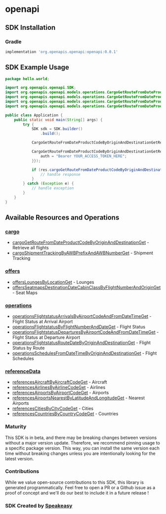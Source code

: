 # openapi

<!-- Start SDK Installation -->
## SDK Installation

### Gradle

```groovy
implementation 'org.openapis.openapi:openapi:0.0.1'
```
<!-- End SDK Installation -->

## SDK Example Usage
<!-- Start SDK Example Usage -->
```java
package hello.world;

import org.openapis.openapi.SDK;
import org.openapis.openapi.models.operations.CargoGetRouteFromDateProductCodeByOriginAndDestinationGetProductCodeEnum;
import org.openapis.openapi.models.operations.CargoGetRouteFromDateProductCodeByOriginAndDestinationGetRequest;
import org.openapis.openapi.models.operations.CargoGetRouteFromDateProductCodeByOriginAndDestinationGetResponse;
import org.openapis.openapi.models.operations.CargoGetRouteFromDateProductCodeByOriginAndDestinationGetSecurity;

public class Application {
    public static void main(String[] args) {
        try {
            SDK sdk = SDK.builder()
                .build();

            CargoGetRouteFromDateProductCodeByOriginAndDestinationGetRequest req = new CargoGetRouteFromDateProductCodeByOriginAndDestinationGetRequest("corrupti", "provident", "distinctio", "quibusdam", CargoGetRouteFromDateProductCodeByOriginAndDestinationGetProductCodeEnum.YNB);            

            CargoGetRouteFromDateProductCodeByOriginAndDestinationGetResponse res = sdk.cargo.cargoGetRouteFromDateProductCodeByOriginAndDestinationGet(req, new CargoGetRouteFromDateProductCodeByOriginAndDestinationGetSecurity("nulla") {{
                auth = "Bearer YOUR_ACCESS_TOKEN_HERE";
            }});

            if (res.cargoGetRouteFromDateProductCodeByOriginAndDestinationGet200ApplicationJSONObject != null) {
                // handle response
            }
        } catch (Exception e) {
            // handle exception
        }
    }
}
```
<!-- End SDK Example Usage -->

<!-- Start SDK Available Operations -->
## Available Resources and Operations


### [cargo](docs/cargo/README.md)

* [cargoGetRouteFromDateProductCodeByOriginAndDestinationGet](docs/cargo/README.md#cargogetroutefromdateproductcodebyoriginanddestinationget) - Retrieve all flights
* [cargoShipmentTrackingByAWBPrefixAndAWBNumberGet](docs/cargo/README.md#cargoshipmenttrackingbyawbprefixandawbnumberget) - Shipment Tracking

### [offers](docs/offers/README.md)

* [offersLoungesByLocationGet](docs/offers/README.md#offersloungesbylocationget) - Lounges
* [offersSeatmapsDestinationDateCabinClassByFlightNumberAndOriginGet](docs/offers/README.md#offersseatmapsdestinationdatecabinclassbyflightnumberandoriginget) - Seat Maps

### [operations](docs/operations/README.md)

* [operationsFlightstatusArrivalsByAirportCodeAndFromDateTimeGet](docs/operations/README.md#operationsflightstatusarrivalsbyairportcodeandfromdatetimeget) - Flight Status at Arrival Airport
* [operationsFlightstatusByFlightNumberAndDateGet](docs/operations/README.md#operationsflightstatusbyflightnumberanddateget) - Flight Status
* [operationsFlightstatusDeparturesByAirportCodeAndFromDateTimeGet](docs/operations/README.md#operationsflightstatusdeparturesbyairportcodeandfromdatetimeget) - Flight Status at Departure Airport
* [operationsFlightstatusRouteDateByOriginAndDestinationGet](docs/operations/README.md#operationsflightstatusroutedatebyoriginanddestinationget) - Flight Status by Route
* [operationsSchedulesFromDateTimeByOriginAndDestinationGet](docs/operations/README.md#operationsschedulesfromdatetimebyoriginanddestinationget) - Flight Schedules

### [referenceData](docs/referencedata/README.md)

* [referencesAircraftByAircraftCodeGet](docs/referencedata/README.md#referencesaircraftbyaircraftcodeget) - Aircraft
* [referencesAirlinesByAirlineCodeGet](docs/referencedata/README.md#referencesairlinesbyairlinecodeget) - Airlines
* [referencesAirportsByAirportCodeGet](docs/referencedata/README.md#referencesairportsbyairportcodeget) - Airports
* [referencesAirportsNearestByLatitudeAndLongitudeGet](docs/referencedata/README.md#referencesairportsnearestbylatitudeandlongitudeget) - Nearest Airports
* [referencesCitiesByCityCodeGet](docs/referencedata/README.md#referencescitiesbycitycodeget) - Cities
* [referencesCountriesByCountryCodeGet](docs/referencedata/README.md#referencescountriesbycountrycodeget) - Countries
<!-- End SDK Available Operations -->

### Maturity

This SDK is in beta, and there may be breaking changes between versions without a major version update. Therefore, we recommend pinning usage 
to a specific package version. This way, you can install the same version each time without breaking changes unless you are intentionally 
looking for the latest version.

### Contributions

While we value open-source contributions to this SDK, this library is generated programmatically. 
Feel free to open a PR or a Github issue as a proof of concept and we'll do our best to include it in a future release !

### SDK Created by [Speakeasy](https://docs.speakeasyapi.dev/docs/using-speakeasy/client-sdks)
